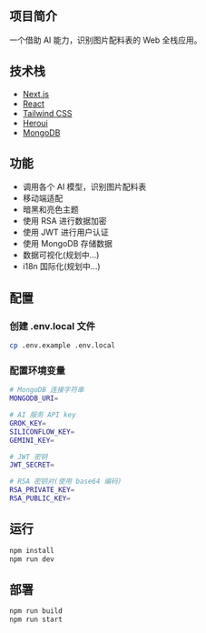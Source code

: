 ## 项目简介

一个借助 AI 能力，识别图片配料表的 Web 全栈应用。

## 技术栈

- [Next.js](https://nextjs.org/)
- [React](https://react.dev/)
- [Tailwind CSS](https://tailwindcss.com/)
- [Heroui](https://heroui.com/)
- [MongoDB](https://www.mongodb.com/)

## 功能

- 调用各个 AI 模型，识别图片配料表
- 移动端适配
- 暗黑和亮色主题
- 使用 RSA 进行数据加密
- 使用 JWT 进行用户认证
- 使用 MongoDB 存储数据
- 数据可视化(规划中...)
- i18n 国际化(规划中...)

## 配置

### 创建 .env.local 文件
```bash
cp .env.example .env.local
```

### 配置环境变量

```bash
# MongoDB 连接字符串
MONGODB_URI=

# AI 服务 API key
GROK_KEY=
SILICONFLOW_KEY=
GEMINI_KEY=

# JWT 密钥
JWT_SECRET=

# RSA 密钥对(使用 base64 编码)
RSA_PRIVATE_KEY=
RSA_PUBLIC_KEY=
```

## 运行

```bash
npm install
npm run dev
```

## 部署

```bash
npm run build
npm run start
```



